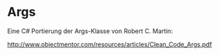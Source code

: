 # Args
Eine C# Portierung der Args-Klasse von Robert C. Martin:

http://www.objectmentor.com/resources/articles/Clean_Code_Args.pdf
